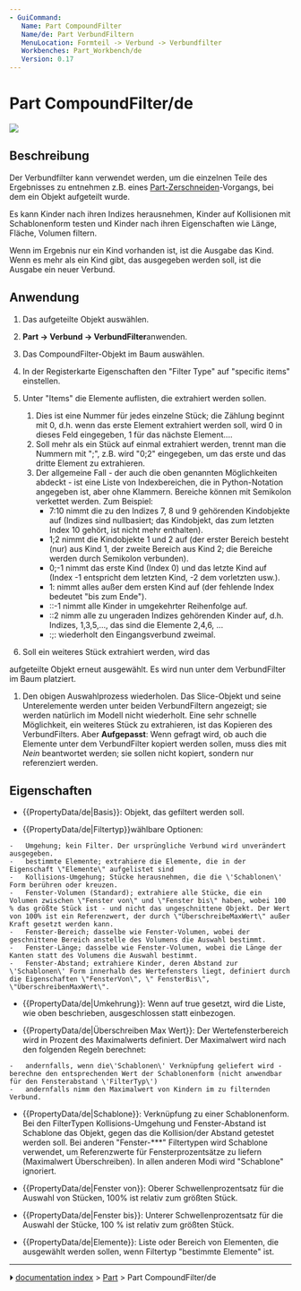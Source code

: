 ```yaml
---
- GuiCommand:
   Name: Part Compound‏‎Filter
   Name/de: Part VerbundFiltern
   MenuLocation: Formteil -> Verbund -> Verbundfilter
   Workbenches: Part_Workbench/de
   Version: 0.17
---
```


# Part CompoundFilter/de

![](images/CompoundFilter.png )



## Beschreibung

Der Verbundfilter kann verwendet werden, um die einzelnen Teile des Ergebnisses zu entnehmen z.B. eines [Part-Zerschneiden](Part_Slice/de.md)-Vorgangs, bei dem ein Objekt aufgeteilt wurde.

Es kann Kinder nach ihren Indizes herausnehmen, Kinder auf Kollisionen mit Schablonenform testen und Kinder nach ihren Eigenschaften wie Länge, Fläche, Volumen filtern.

Wenn im Ergebnis nur ein Kind vorhanden ist, ist die Ausgabe das Kind. Wenn es mehr als ein Kind gibt, das ausgegeben werden soll, ist die Ausgabe ein neuer Verbund.



## Anwendung

1.  Das aufgeteilte Objekt auswählen.

2.  
    **Part → Verbund → VerbundFilter**anwenden.

3.  Das CompoundFilter-Objekt im Baum auswählen.

4.  In der Registerkarte Eigenschaften den \"Filter Type\" auf \"specific items\" einstellen.

5.  Unter \"Items\" die Elemente auflisten, die extrahiert werden sollen.
    1.  Dies ist eine Nummer für jedes einzelne Stück; die Zählung beginnt mit 0, d.h. wenn das erste Element extrahiert werden soll, wird 0 in dieses Feld eingegeben, 1 für das nächste Element\....
    2.  Soll mehr als ein Stück auf einmal extrahiert werden, trennt man die Nummern mit \";\", z.B. wird \"0;2\" eingegeben, um das erste und das dritte Element zu extrahieren.
    3.  Der allgemeine Fall - der auch die oben genannten Möglichkeiten abdeckt - ist eine Liste von Indexbereichen, die in Python-Notation angegeben ist, aber ohne Klammern. Bereiche können mit Semikolon verkettet werden. Zum Beispiel:
        -   7:10 nimmt die zu den Indizes 7, 8 und 9 gehörenden Kindobjekte auf (Indizes sind nullbasiert; das Kindobjekt, das zum letzten Index 10 gehört, ist nicht mehr enthalten).
        -   1;2 nimmt die Kindobjekte 1 und 2 auf (der erster Bereich besteht (nur) aus Kind 1, der zweite Bereich aus Kind 2; die Bereiche werden durch Semikolon verbunden).
        -   0;-1 nimmt das erste Kind (Index 0) und das letzte Kind auf (Index -1 entspricht dem letzten Kind, -2 dem vorletzten usw.).
        -   1: nimmt alles außer dem ersten Kind auf (der fehlende Index bedeutet \"bis zum Ende\").
        -   ::-1 nimmt alle Kinder in umgekehrter Reihenfolge auf.
        -   ::2 nimm alle zu ungeraden Indizes gehörenden Kinder auf, d.h. Indizes, 1,3,5,\..., das sind die Elemente 2,4,6, \...
        -   :;: wiederholt den Eingangsverbund zweimal.

6.  Soll ein weiteres Stück extrahiert werden, wird das

aufgeteilte Objekt erneut ausgewählt. Es wird nun unter dem VerbundFilter im Baum platziert.

1.  Den obigen Auswahlprozess wiederholen. Das Slice-Objekt und seine Unterelemente werden unter beiden VerbundFiltern angezeigt; sie werden natürlich im Modell nicht wiederholt. Eine sehr schnelle Möglichkeit, ein weiteres Stück zu extrahieren, ist das Kopieren des VerbundFilters. Aber **Aufgepasst**: Wenn gefragt wird, ob auch die Elemente unter dem VerbundFilter kopiert werden sollen, muss dies mit *Nein* beantwortet werden; sie sollen nicht kopiert, sondern nur referenziert werden.



## Eigenschaften

-    {{PropertyData/de|Basis}}: Objekt, das gefiltert werden soll.

-    {{PropertyData/de|Filtertyp}}wählbare Optionen:

    -   Umgehung; kein Filter. Der ursprüngliche Verbund wird unverändert ausgegeben.
    -   bestimmte Elemente; extrahiere die Elemente, die in der Eigenschaft \"Elemente\" aufgelistet sind
    -   Kollisions-Umgehung; Stücke herausnehmen, die die \'Schablonen\' Form berühren oder kreuzen.
    -   Fenster-Volumen (Standard); extrahiere alle Stücke, die ein Volumen zwischen \"Fenster von\" und \"Fenster bis\" haben, wobei 100 % das größte Stück ist - und nicht das ungeschnittene Objekt. Der Wert von 100% ist ein Referenzwert, der durch \"ÜberschreibeMaxWert\" außer Kraft gesetzt werden kann.
    -   Fenster-Bereich; dasselbe wie Fenster-Volumen, wobei der geschnittene Bereich anstelle des Volumens die Auswahl bestimmt.
    -   Fenster-Länge; dasselbe wie Fenster-Volumen, wobei die Länge der Kanten statt des Volumens die Auswahl bestimmt.
    -   Fenster-Abstand; extrahiere Kinder, deren Abstand zur \'Schablonen\' Form innerhalb des Wertefensters liegt, definiert durch die Eigenschaften \"FensterVon\", \" FensterBis\", \"ÜberschreibenMaxWert\".

-    {{PropertyData/de|Umkehrung}}: Wenn auf true gesetzt, wird die Liste, wie oben beschrieben, ausgeschlossen statt einbezogen.

-    {{PropertyData/de|Überschreiben Max Wert}}: Der Wertefensterbereich wird in Prozent des Maximalwerts definiert. Der Maximalwert wird nach den folgenden Regeln berechnet:

    -   andernfalls, wenn die\'Schablonen\' Verknüpfung geliefert wird - berechne den entsprechenden Wert der Schablonenform (nicht anwendbar für den Fensterabstand \'FilterTyp\')
    -   andernfalls nimm den Maximalwert von Kindern im zu filternden Verbund.

-    {{PropertyData/de|Schablone}}: Verknüpfung zu einer Schablonenform. Bei den FilterTypen Kollisions-Umgehung und Fenster-Abstand ist Schablone das Objekt, gegen das die Kollision/der Abstand getestet werden soll. Bei anderen \"Fenster-\*\*\*\" Filtertypen wird Schablone verwendet, um Referenzwerte für Fensterprozentsätze zu liefern (Maximalwert Überschreiben). In allen anderen Modi wird \"Schablone\" ignoriert.

-    {{PropertyData/de|Fenster von}}: Oberer Schwellenprozentsatz für die Auswahl von Stücken, 100% ist relativ zum größten Stück.

-    {{PropertyData/de|Fenster bis}}: Unterer Schwellenprozentsatz für die Auswahl der Stücke, 100 % ist relativ zum größten Stück.

-    {{PropertyData/de|Elemente}}: Liste oder Bereich von Elementen, die ausgewählt werden sollen, wenn Filtertyp \"bestimmte Elemente\" ist.



---
⏵ [documentation index](../README.md) > [Part](Part_Workbench.md) > Part CompoundFilter/de
